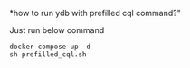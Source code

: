 *how to run ydb with prefilled cql command?"

Just run below command

```shell
docker-compose up -d
sh prefilled_cql.sh
```